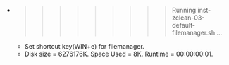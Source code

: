 * >>>>>>>>> Running inst-zclean-03-default-filemanager.sh ...
  * Set shortcut key(WIN+e) for filemanager.
  * Disk size = 6276176K. Space Used = 8K. Runtime = 00:00:00:01.
